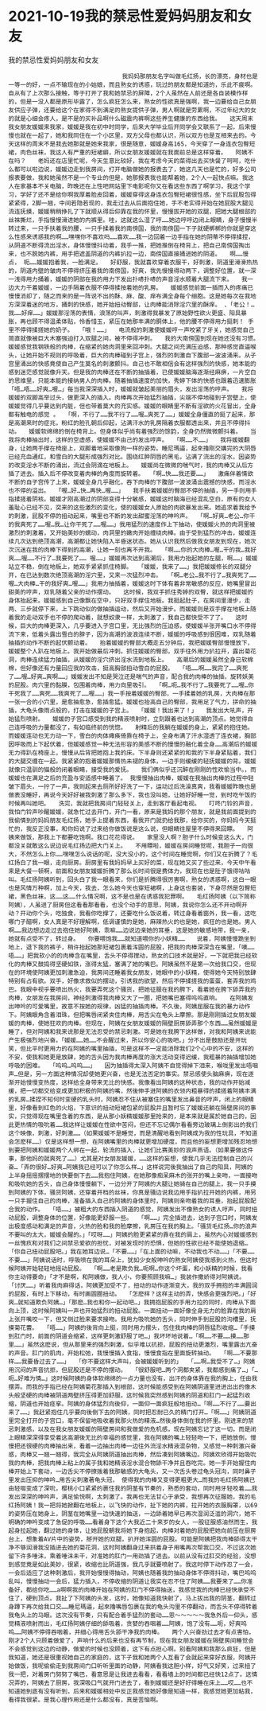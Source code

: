 # 2021-10-19我的禁忌性爱妈妈朋友和女友



我的禁忌性爱妈妈朋友和女友



                
									我妈妈那朋友名字叫做毛红扬，长的漂亮，身材也是一等一的好，一点不输现在的小姑娘，而且熟女的诱惑，玩过的朋友都是知道的，乐此不疲啊。自从有了上次那么接触，等于打开了我和她禁忌的屏障，2个人虽然在人前还是各自装模作样的，但是一没人都是原形毕露了，怎么疯狂怎么来，熟女的性欲真是强啊，我一边要给自己女朋友供应子弹，还要给这个在家得不到满足的熟女提供子弹，男人啊就是劳累啊，不过年纪大的女的就是心细会疼人，是不是的买补品啊什么磁震内裤啊这些养生健康的东西给我。　　这天周末我女朋友媛媛来我家，媛媛是我在初中时同学，后来大学毕业后开同学会又联系了一起，后来慢慢也就在一起了，她和我同住在一个小区里，双方父母也都认识，所以双方也是互相来去的。今天这样的周末不是我去她那就是她来我家，很是随意，媛媛身高165，今天穿了一身连衣包臀短裙，肉色丝袜，我这人有严重的短裙癖，所以女朋友媛媛就在我面前总是这样穿着。　　阿姨不在吗？　　老妈还在店里忙呢，今天生意比较好，我在考虑今天的菜得出去买快餐了呵呵，吃什么都可以啦边说，媛媛边走到我房间，打开电脑做她的报表去了，她这几天也是忙的，好多公司报表要做，我和她虽然不是一个专业的但是，她那报表我也能帮着她，2个人一起快点嘛。我这人在家基本不关电脑，昨晚还在上性吧网站里下电影呢你又在看这些东西了啊学习，我这个学习，学好了还不是给你啊我厚着脸皮回着，媛媛穿得这身连衣包臀短裙很性感，坐下后屁股包得紧紧得，2脚一翘，中间若隐若现的，我走过去从后面抱住她，手不老实得开始在她屁股大腿见流连抚摸，媛媛稍稍挣扎了下就顺从得后仰靠在我的怀里，慢慢拔开她的双腿，把她大腿根部的丝袜撕烂，手指慢慢滑进她的内裤里。哇，这就这么湿了哼……她边哼哼边闭上眼睛，身子慢慢半转过来，一只手扶着我的腰，一只手揉着我的南傍国，我的南傍国一下子就硬梆梆的你就是穿这么性感来诱惑我的啊……嘿嘿你不喜欢吗……喜欢……我一边回着一边手指在她的阴蒂不停得揉捏，从阴道不断得流出淫水，身体慢慢抖动着，我手一推，把她推倒在椅背上，把自己南傍国掏出来，也不脱她内裤，用手把遮盖阴道的内裤扒拉一边，南傍国直接捅进她的阴道。　　啊……慢点， 呃……媛媛抱着我，一脸满足。　　好舒服，我就喜欢穿着衣服干，好刺激，阴道里滑滑热热的，阴道内壁的皱肉不停得挤压着我的南傍国，好爽，我先慢慢得动两下，调整好位置，就一深一浅得用力捅着，媛媛的阴部在我的用力下发出扑哧扑哧的声音淫水顺着大腿流下来。　　我一边大力干着媛媛，一边手隔着衣服不停得揉按着她的乳房。　　媛媛感觉前面一插而入的疼痛已慢慢消却了，随之而来的是一阵说不出的酥、麻、酸、痒布满全身每个细胞。这是她每次在我地方深深着迷的地方，捅刺的快感，她开始扭动臀部，让肉棒能消除淫穴里的酥痒。 、「老公！…我……好痒……」媛媛那淫荡的表情，浪荡的叫声，刺激得我暴发了原始野性欲火更盛、阳具暴 胀，再也顾不得温柔体贴，怜香惜玉，紧压在她那丰满的胴体上，他的腰不停得用力挺刺！ 手里不停得揉搓她的奶子。　　「哦！……」　　电流般的刺激使媛媛哼一声咬紧了牙关，她感觉自己简直就像被巨大木塞强迫打入双腿之间，被不停得冲刺。　　我的大南傍国到现在她还没有习惯。　　媛媛感觉我钢铁般的肉棒，在缩紧的她肉洞里来回冲刺。大腿之间充满压迫感，那种感觉直逼喉头，让她开始不规则的呼吸着，巨大的肉棒碰到子宫上，强烈的刺激自下腹部一波波涌来。从子宫里涌出的快感竟使自己产生莫名的刺激颤抖。自己也不敢相信会有这样强烈的快感，她本能的感到迷茫感觉就像升天。但是我的肉棒还在不断的抽插着，已使媛媛脑海逐渐经麻痹，一片空白的思维里，只能本能的接纳男人的肉棒。随着抽插速度的加快，秀婷下体的快感也跟着迅速膨胀「唔…唔……好爽…喔…」每当我深深插入时，媛媛就皱起美丽的眉头，发出淫荡的哼声。　　我将媛媛的双脚高举过头，做更深入的插入。肉棒再次开始猛烈抽插，尖端不停地碰到子宫壁上，使媛媛觉得几乎要达到内脏，但也带着莫大的充实感。媛媛的眼睛里不断有淫欲的火花冒出，全身都有触电的感觉 。　　「啊，不行了……我不行了……喔…爽死了……」媛媛全身僵直的挺了起来，那是高潮来时的症兆，粉红的脸孔朝后仰起，沾满汗水的乳房隔着衣服都透出来，并且不停得抖动。　　媛媛软绵绵的倒在椅背上。但身体似乎尚有着强烈的馀韵，全身仍然微微颤抖着。　　当我将肉棒抽出时，这样的空虚感，使媛媛不由己的发出哼声。　　「啊……不……」　　我将媛媛翻身，让她两手撑在椅座上，双脚着地采取像狗一样的姿势。睡尼瑪逼，起來擼刚交媾完的大阴唇已经充血通红，和雪白的大腿形成强烈对比。围绕红肿阴唇的黑毛，沾满了流出的淫水，因姿势的改变淫水不断的涌出，流过会阴滴在地板上。　　媛媛尚在微微的喘气时，我的肉棒又从后方插了进去。插入后不停改变着肉棒的角度而旋转着。　　「啊…快……我还要……」　　激痛伴着情欲不断的自子宫传了上来，媛媛全身几乎融化，吞下肉棒的下腹部一波波涌出震撼的快感，而淫水也不停的溢出。　　「喔…好…快…再快…喔……」　　我手扶着媛媛的臀部不停的抽插，另一手则用手指揉搓着阴核。媛媛才刚高潮过的阴部变得十分敏感，媛媛这时脑海已经混乱空白，原有的女人羞耻心已经不见，突来的这些激烈的变化，使的媛媛女人原始的肉欲暴发出来。她追求着我给予的刺激，屁股不停的扭动起来，嘴里也不断的发出甜蜜淫荡的呻吟声。　　「啊…好爽…老公…你干的我爽死了……喔…我…让你干死了……喔……」我用猛烈的速度作上下抽动，使媛媛火热的肉洞里被激烈的刺激着，又开始美妙的蠕动，肉洞里的嫩肉开始缠绕肉棒。由于受到猛烈的冲击，媛媛连续几次达到绝顶高潮，高潮都让她快陷入半昏迷状态。她从认识我然后做我女朋友到现在，她次次沉迷在我的肉棒下得到的高潮，让她一刻也离不开我。　　「啊……你的大肉棒…喔…干的我…我好爽……喔……不行了…我要死了…… 喔……」媛媛再次达到高潮后，我用力抬起她的左腿，啊……」媛媛站立不稳，倒在地板上，她双手紧紧抓住椅脚。　　「媛媛，我来了……」我把媛媛修长的双腿分开，在已达到数次绝顶高潮的淫穴里，又来一次猛烈冲击。　　「啊…老公…我不行了…我爽死了……喔…大肉棒…干的我好爽…喔……」我用力抽插着，媛媛这时下体有着非常敏感的反应，她嘴里冒出甜美的哼声，双乳随着父亲的动作摆动。　　这时候，我双手抓住秀婷的双臀，就这样把媛媛的身体抬起来。媛媛感到自己像飘在空中，只好双手撑住地板。我挺起肚子，在房间里漫步，走两、三步就停下来，上下跳动似的做抽插运动，然后又开始漫步。而媛媛则是双手撑在地板上随着我的走动双手也不停的爬动着，就想奴隶一样，太刺激了，我自己都快受不了了。　　这时候，巨大的肉棒更深入，几乎要进入子宫口里，无比强烈的压迫感，使媛媛半张开嘴口水不停得流下来，低着头露出雪白的脖子，因为高潮的波浪连续不断，媛媛的呼吸感到很困难，双乳随着抽插的动作不断的起伏颤动着。　　抬着媛媛的臀部大概走五分钟后，我把媛媛臀部慢慢放下，媛媛整个人趴在地板上。我开始做最后冲刺。抓住媛媛的臀部，双手往外用力扒拉开，露出菊花洞，肉棒连续猛力抽插，从媛媛的淫穴挤出淫水流到地板上。　　高潮后的媛媛虽然全身已软棉棉，但好像还有力量回应我的攻击，挺高胸部扭动雪白的屁股。　　「唔……啊……我完了……爽死了……喔…好爽…爽啊……」媛媛发出不知是哭泣还是喘气的声音，配合我的肉棒的抽插，旋转妖美的屁股。肉穴里的黏膜，包围着肉棒，用力向里吸引。　　「啊…呃…我不行了…我要死了……喔…你干死我了……爽死……我爽死了……喔……」我一手按着媛媛的臀部，一手揉着她的乳房，大肉棒在那一张一合的小穴里，是愈抽愈急，愈插愈猛。媛媛也抬高自己的臀部，我用足了气力，拼命的抽插，大龟头像雨点般的，打击在媛媛的子宫上。　　「媛媛！我出来了！」　　我发出大吼声，开始猛烈喷射。　　媛媛的子宫口感受到我的精液喷射时，立刻跟着也达到高潮的顶点。她觉得自己连呼吸的力量都没了，有如临终前的恍惚。　　射精后的我躺在媛媛的身上，紧紧的抱住她。而媛媛连动也无力动一下，雪白的肉体瘫痪倚靠在椅子上，全身布满了汗水湿透了连衣裙，胸部因呼吸而上下起伏着，但媛媛感觉一种无法形容的美感不断的慢慢的融化着全身……高潮后的媛媛无力得趴在椅座上，慢慢从后背把她抱上我的床。下半身则还紧紧的和我的下半身紧贴着，我们的大腿交缠在一起。我紧紧的抱着媛媛那情热未褪的身体，一边手则缓缓的轻抚媛媛的背。媛媛就像只温驯的猫般的闭着眼睛，接受我的爱抚。　　我们俩似乎还沉醉在刚刚的性欢愉当中。，而媛媛也在满足之后的充盈与安适感中睡着了。 我慢慢抽出肉棒，媛媛在我抽出肉棒的过程中轻皱下眉头，一拧了一声，我则起来去厕所好好洗了一下，运动过后洗澡真爽，我看媛媛昨晚也是做表没睡好，再说今天好好被我刺激了那么多下，我也没叫她，让她好好睡一觉，到时吃午饭的时候再叫她吧。　　洗完，我就把我房间门轻轻关上，走到客厅看起电视。　　叮咚门铃的声音，我怕门铃声吵醒媛媛，就急忙过去开门，开门一看，原来是我妈的那个朋友，就是我前面提到的我偷情到的妈妈朋友毛红扬，她手上提着东西，看我开门就扔给我那，给你买的，你妈妈今天挺忙的，我反正没事，和你妈说了过来给你做饭说是这么说，但眼睛往屋里不停得来回瞟。　　阿姨来做饭，那我上下都要吃饱啊。我口花花得说。　　家里没人啊？胆子什么时候变这么大，门都没关就敢这么说边说毛红扬边把大门关上。　　不用瞟啦，媛媛在房间睡觉呢，我胆子一向很大，不然怎么上你……嘿嘿怎么说话的呢，没大没小的，这个时间在睡觉啊，你们又在折腾了？毛红扬白了我一眼，走向厨房。厨房里有我妈妈早上买好的菜，现在她又买了些过来，今天中午看来是大餐一顿啊，前面和女朋友媛媛折腾了那么长时间很是费体力，我现在也是肚子饿得咕咕叫。毛红扬阿姨听到，回头白了我一眼看来，你们是折腾得很厉害啊，熟女的诱惑啊，这白一眼也是风情万种啊，加上今天，我去，怎么她今天也穿短裙啊，上身这也套装，下身尽然是包臀短裙，黑色丝袜，这……这……什么情况啊，这不是也是在诱惑我犯罪啊。　　毛红扬阿姨（以下简称阿姨），人虽进了厨房但这看看那看看，也没个动手的意思，阿姨，我说你怎么还不开动啊开动？开动你个头，吃独食，我看你吃撑了，还要吃什么饭说着，转过身看着窗外，我一看，这吃哪门子醋啊，女人真是不好理解啊，低调谨慎的是她，麻辣热火的也是她，疯狂的也是她。男人啊……我边想边走过去抱住她好阿姨，乖嘛……边说边亲她的耳垂，这是她的敏感地带，我一亲，她就有点受不了，转过身。　　你要喂饱我……就知道喂你的小妖精……　　说着，阿姨慢慢跪坐到地上，退下我的裤子，稍许抬起她那短裙包裹着浑圆的屁股，把我的肉棒深深含在嘴里，「噢……唔……」把我软小的的肉棒含在嘴里，舌头不停得搅动，熟女的口技术就是好，一下就把我已经软化的肉棒又鼓捣得坚硬如铁，涨得太猛，塞满了她的嘴巴。阿姨虽然不是第一次给我口交，但现在的环境使阿姨更加刺激急迫，我房间还睡着我女朋友，她眼中的小妖精，使得她今天特别放肆特别有占有欲。双手，好像求救似的摆动，引诱我的欲望，然后不停揉搓我的蛋蛋，套弄我的鸡巴。我眼中视乎要喷出热火，我要弄死这个骚货，把她征服在我的胯下，看着她在胯下舔弄我的肉棒，女朋友在我房间，神经刺激得我肉棒又大了一圈，把她嘴巴塞得呜呜直响。　　在阿姨发出呻吟的可爱嘴里，故意不按她的规律，凶猛的抽插肉棒。不久後，阿姨屈服在我的暴力动作下。阿姨眼角含着泪珠，但把嘴唇闭紧夹住肉棒，用舌尖在龟头上摩擦。那是刚刚插过女朋友媛媛的肉棒，使她狂欢的肉棒。但现在，阿姨在女朋友媛媛的隔壁厨房舔弄那个东西……虽然媛媛是睡了，但对阿姨和我来说那是无法忍受的禁忌刺激。可是她在我胯下这样做，对我和阿姨来说能产生极强烈地兴奋。「媛媛……她……不会醒过来，所以你安心的吸吧。」分不出是鼓励还是开玩笑，但比平时更用力的在阿姨的嘴里抽插，可是这样不一定能消除我们2个心中的不安，这样的不安，使我和她更是放肆，她的舌头因为我肉棒再度的涨大活动变得迟缓，我粗暴的抽插增加她呼吸的困难。　　「呜呜…呜呜……」　　因为抽插得太深入阿姨不自觉得掉下泪来，喉咙里发出唔咽声…但是，另一方面这种情况却使她更兴奋，也是无法否定的事实。禁忌感使头脑麻痹，现在逐渐开始慢慢变热度，这样给全身带来无比的快感。我像看出阿姨的这种状态，我的动作开始减缓，把一切都交给变成更加积极的阿姨的嘴，然後伸手进阿姨的衣领内粗暴得的揉搓着阿姨丰满的乳房…揉捏不知何时变硬的乳头时，阿姨忍不住从被塞住的嘴里发出鼻音的哼声，闭上的眼精里，好像看到红色的火焰，下意识的扭动短裙包紧的屁股并且暂时忘了媛媛还躺在隔壁房间的事实，只觉得现在嘴里含着的东西，是从那小妖精媛媛那里抢来的，是本来就是属於她自己的，因此更热情的吸吮着……我这样让媛媛在性欲中苦闷，但还不忘记偶尔看看旁边玻璃上倒影出的我们这个映像，刺激，好刺激……（如果媛媛不是睡觉，而是清醒地看到阿姨成为我的性玩具，不知道会怎麽样……）仅是这样想一想，在阿姨嘴里的肉棒就更增加硬度，而且他的妄想更增加残忍地想到要把阿姨和媛媛两个人绑在一起，轮流的插入，让她们比赛美妙的浪声燕语。（如果要做这件事，那他妈的就爽死了……）尤其是对女朋友媛媛，……这样的妄想，使我几乎无法控制自己的兴奋…「弄的很好…好爽…阿姨我已经可以了你怎么样…」这样说完後我抽出了自己的阳具，阿姨的上半身摇摇摆摆地的快要倒下去……我抱住阿姨，在她那像痴呆麻木的张开的嘴上亲吻，一面接吻和吸吮她的舌头，自己身体慢慢躺下，一边分开了阿姨的大腿让她骑在自己的腿上，我一只手摸到阿姨的下体，骚货阿姨，还穿着开档的丝袜，你真是骚边说我边用手指扒拉开她的内裤，用另一只手握住自己的肉棒，准备插入自己的阿姨的身体里时，阿姨则亲吻着我的耳垂，抬起屁股配合我的动作。　　「唔……」被粗大的东西插入阴道的感觉，阿姨发出不像熟女的诱人哼声，同时扭动屁股，调整身体的位置，好像能更舒服一些。　　「啊……」完全插进去，达到子宫口时，阿姨发出极度感动和满足的声音，火热的脸和我的脸摩擦，乳房压在我的胸上。「骚货毛红扬…你的浪声不要叫的太大，媛媛会醒的。」「哎呀……」阿姨的脸更紧紧的靠在我的肩上，虽然内心对媛媛感到一丝愧疚和对我们之间禁忌爱欲的担忧，对被发现时的恐惧，但她的性欲已经不能使她退缩…「你自己扭动屁股吧。」我在她耳边说…「不要……」「在上面的动嘛，不动我也不动……」「不要……不要……」阿姨说话时，呼吸喷在我的耳朵上，犹如少女般呻吟的熟女阿姨使我感到火热，但这时候阿姨开始轻轻地摇动屁股。　　「啊……老是欺负我…呃啊…你这个坏蛋，和小妖精的时候，我看你主动得要命」「才不是啊，和阿姨做，我人小，你要照顾我嘛…」我装作撒娇得对阿姨说。　　「讨厌……」听着我肉麻得话，阿姨更加受不了，扭动的动作逐渐变大，我的双手拥抱的丰满圆润的屁股，有时上下移动，有时画圆圈扭动。　　「怎麽样？这样主动的弄，快感会更强烈吧。」「好爽…就知道欺负阿姨…」「那麽…我也和你一起动吧…」我拥抱屁股的手用力拉的同时，肉棒从下面向上顶，这时候阿姨叫一声也开始猛烈的扭动屁股。一面扭动一面好像全身无力的脸靠在我的肩上张开嘴咬一下，但又侧过脸来要求接吻。我用力吸吮她的舌头，同时伸手到屁股的沟槽里，抚摸菊花蕾。　　「唔……」阿姨的後背向上挺，同时用力摆头，包住我肉棒的阴唇猛烈收缩…「手摸到肛门时，前面的阴道会缩紧，这样更刺激舒服了吧…」我坏坏地说着…「啊……不要……摸……那里……」虽然这麽说，但从那里来的强烈剌激，似乎难以抗拒，屁股的扭动更激烈，嘴里露出亢奋的声音。肛门的肌肉，开始松弛，我慢慢插入食指，慢慢食指在里面旋转抽动。　　「啊……不要那样……我要昏过去了……」　　「你不要这样大声叫，会被媛媛听到的」　　「……啊…我受不了…」阿姨用沉闷的声音抗拒，但屁股还是不停的摆动。　　「很舒服吧…两个洞都夹紧，我都感到痛了…」「…呃…好难为情…」这时候阿姨的身体软绵绵的一点力量也没有，出汗的身体靠在我的胸上，任由我摆弄。而我的手指已经在阿姨菊花那插入到根部，这时候能感受到在阿姨阴道里进进出出的像木头般坚硬的肉棒被阴道两壁挤压得更加舒服。这时候我突然感到阿姨的阴道和肛门一起猛烈收缩，阴道也开始痉挛。阿姨的身体猛烈向後仰，一面仰一面疯狂般地扭动…「啊……不行了……要出来了……」我赶紧抱住几乎要向後倒下去的阿姨，同时把忍耐已久的精门打开…「啊……」阿姨阴道里完全打开的子宫口，毫不保留地吸收着我那火热的精液…然後身体倒在我的怀里。刚进来的禁忌刺激感，以及在我女朋友媛媛的隔壁房间和我做爱的危机感，现在阿姨忘记了这一切，而是闭上眼精深深得享受着这高潮後无比的幸福的感觉里，我在阿姨的嘴上轻轻吻一下，把她放倒，慢慢把还很硬的肉棒抽出来，看着一边抽出肉棒一边往外流淫水精液混杂物，又感觉一种刺激兴奋感，肉棒又一翘一翘得，我完全从阿姨阴道抽出肉棒，然后凑到阿姨嘴边。阿姨欢欣得开始吸吮我的肉棒，把我肉棒上粘上的属于我和她精液淫水混合物舔干净并且吞吃完。她一手开始握住肉棒开始上下套动，一边舌尖不停撩拨着我那敏感的大龟头，又一次舌头卷过龟头冠沟，同时鼻子里发出压抑的呻吟…用舌尖刺激著龟头冠， 使得我的肉棒又变得更粗更大…而我的毛红扬阿姨已由轻啜变成了深吮，樱桃小口紧紧的裹住我的阴茎有节奏的，熟悉的套动，同时用牙轻咬着……我发出深深的呻吟声，满足愉悦啊，太刺激了。我再也无法甘心于承受，我想再次征服她，我的毛红扬阿姨！我一把将她掀翻在地板上，以飞快的动作，扯下她的内裤，拉开她的衣服胸罩，以69的姿势压在她身上，阴茎在她嘴里一边快速的抽送，一边舔着她早已再次湿润泛滥的洞穴，她不明确的呻吟变成了急促的呼吸……看着身下这个大我近二十来岁的女人，一股征服感油然而生，我起身拉起她，翻过她的身体，让她屁股朝我将她下身抱起，肉棒对着她的屁股把她向前压在厨房台上，想象着AV片中的姿势，掰开她的双腿，扒开她浑圆的屁股。可能是阿姨把我肉棒舔得太干净不够润滑我没插进去她的菊花洞，这时阿姨翻身过来拱着身子用嘴再次帮我口交，不过这次她留下许多唾沫，乘着唾沫未干，对准她的肛门一用劲插了进去。以前从没有过肛交的经验，没想到感觉竟是如此美妙，很紧，收缩也比阴道强，我几乎就要喷射了。我这时停下动作忍了一会，一会后适应了这种刺激后，我开始慢慢得抽动，阿姨也随着我的抽动身体不停得抖动，嘴巴呜呜乱叫，慢慢抽动一会后，猛力插入，不停收缩的阴道让我实在忍不住了阿姨……我要来了……你准备好，都给你吃……a啊啊我的肉棒开始在阿姨的肛门不停得抽送，我感觉我的肉棒已经快承受不住了，硬到顶点。我扯了下阿姨的头发，这时，她像知道我快射了，马上拔出我的阴茎，翻转过身蹲下再次给我口交……睡尼瑪逼，起來擼嘴唇包裹在我的龟头沟里不停翻动，而舌头不停得转着我龟头上的马眼。这次没有节奏，只有配合着手猛烈的套动……恩～～～～～我急外后一仰头，感觉精液喷射而出，毛红扬阿姨仔细的舔吸着，贪婪的吞咽着……阿姨，饱了没有……呃，好爽呜呜……阿姨不停得吞咽着，并细心得用舌头舔干净我的肉棒。　　两个人兴奋劲过去才有点害怕，刚才2个人只顾着做爱了，声响什么的后来也没有再节制，现在我女朋友媛媛在隔壁房间睡觉会不会感觉到这边的动静，做爱的时候也没顾着，这下有点担心啊。别看阿姨和我那么疯狂，但是我知道，她还是很重视她自己的家庭的，这下子我和她两个人互看了会就起来穿好衣服，阿姨开始做饭，我呢偷偷走到我房间门口听听里面的动静，阿姨看我这胆小样，好气又好笑，过来扭了我一把，对着房门努努了嘴巴，看意思是让我进去看看，看看墙上的时间都已经快12点了。这情况弄的，阿姨去了厨房，我深吸口气就开门进去了，看到媛媛还是好好得睡在床上……哎……也不知道她到底有没有听到，后来和媛媛相处中反正我感觉她好像是知道一样，我感觉她更加粘我，看得我很紧。是我心理作用还是什么都没有，真是苦恼啊。 
									
								
            

